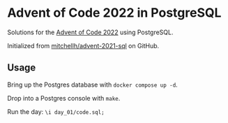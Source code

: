 # Advent of Code 2022 in PostgreSQL

Solutions for the [Advent of Code 2022](https://adventofcode.com/2022) using
PostgreSQL.

Initialized from [mitchellh/advent-2021-sql](https://github.com/mitchellh/advent-2021-sql)
on GitHub.

## Usage

Bring up the Postgres database with `docker compose up -d`.

Drop into a Postgres console with `make`.

Run the day: `\i day_01/code.sql;`

